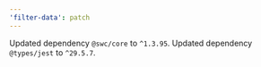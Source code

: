 ```yaml
---
'filter-data': patch
---
```


Updated dependency `@swc/core` to `^1.3.95`.
Updated dependency `@types/jest` to `^29.5.7`.
